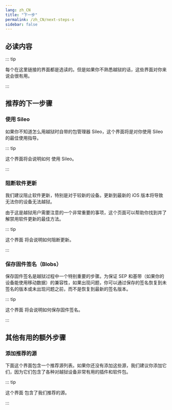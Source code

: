 ```yaml
---
lang: zh_CN
title: "下一步"
permalink: /zh_CN/next-steps-s
sidebar: false
---
```


## 必读内容

::: tip

每个在这里链接的界面都是选读的。但是如果你不熟悉越狱的话，这些界面对你来说会很有用。

:::

## 推荐的下一步骤

### 使用 Sileo

如果你不知道怎么用越狱时自带的包管理器 Sileo，这个界面将是对你使用 Sileo 的最佳使用指导。

::: tip

这个界面将会说明如何 <router-link to="/using-sileo">使用 Sileo</router-link>。

:::

### 阻断软件更新

我们建议阻止软件更新，特别是对于较新的设备。更新到最新的 iOS 版本将导致无法你的设备无法越狱。

由于这是越狱用户需要注意的一个非常重要的事项，这个页面可以帮助你找到并了解禁用软件更新的最佳方法。

::: tip

<router-link to="/blocking-updates">这个界面</router-link> 将会说明如何阻断更新。

:::

### 保存固件签名（Blobs）

保存固件签名是越狱过程中一个特别重要的步骤。为保证 SEP 和基带（如果你的设备能使用移动数据）的兼容性，如果出现问题，你可以通过保存的签名恢复到未签名的版本或未出现问题之前，而不是恢复到最新的签名版本。

::: tip

<router-link to="/saving-blobs">这个界面</router-link> 将会说明如何保存固件签名。

:::

## 其他有用的额外步骤

### 添加推荐的源

下面这个界面包含一个推荐源列表。如果你还没有添加这些源，我们建议你添加它们，因为它们包含了各种对越狱设备非常有用的插件和软件包。

::: tip

<router-link to="/recommended-repos">这个界面</router-link> 包含了我们推荐的源。

:::

<!---Will add Sideloading Apps and Blocking Jailbreak Detection later on - I want to redo/update those pages before adding them--->